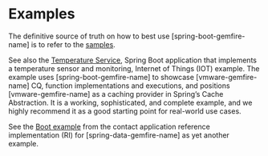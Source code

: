 # Examples

<!-- 
 Copyright (c) VMware, Inc. 2022. All rights reserved.
 Licensed to the Apache Software Foundation (ASF) under one or more contributor license
 agreements. See the NOTICE file distributed with this work for additional information regarding
 copyright ownership. The ASF licenses this file to You under the Apache License, Version 2.0 (the
 "License"); you may not use this file except in compliance with the License. You may obtain a
 copy of the License at
 
 http://www.apache.org/licenses/LICENSE-2.0
 
 Unless required by applicable law or agreed to in writing, software distributed under the License
 is distributed on an "AS IS" BASIS, WITHOUT WARRANTIES OR CONDITIONS OF ANY KIND, either express
 or implied. See the License for the specific language governing permissions and limitations under
 the License.
-->

The definitive source of truth on how to best use [spring-boot-gemfire-name] is to refer to the [samples](#geode-samples).

See also the [Temperature
Service](https://github.com/jxblum/temperature-service), Spring Boot
application that implements a temperature sensor and monitoring,
Internet of Things (IOT) example. The example uses [spring-boot-gemfire-name] to showcase
[vmware-gemfire-name] CQ, function implementations and executions, and
positions [vmware-gemfire-name] as a caching provider in Spring’s Cache
Abstraction. It is a working, sophisticated, and complete example, and
we highly recommend it as a good starting point for real-world use
cases.

See the [Boot
example](https://github.com/jxblum/contacts-application/tree/master/boot-example)
from the contact application reference implementation (RI) for [spring-data-gemfire-name] as yet another example.


